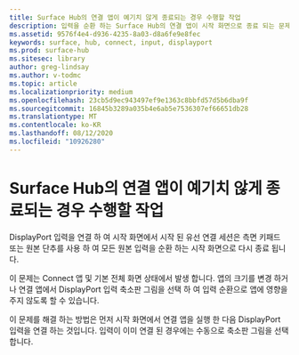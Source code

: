 ```yaml
---
title: Surface Hub의 연결 앱이 예기치 않게 종료되는 경우 수행할 작업
description: 입력을 순환 하는 Surface Hub의 연결 앱이 시작 화면으로 종료 되는 문제를 해결 하는 방법에 대해 설명 합니다.
ms.assetid: 9576f4e4-d936-4235-8a03-d8a6fe9e8fec
keywords: surface, hub, connect, input, displayport
ms.prod: surface-hub
ms.sitesec: library
author: greg-lindsay
ms.author: v-todmc
ms.topic: article
ms.localizationpriority: medium
ms.openlocfilehash: 23cb5d9ec943497ef9e1363c8bbfd57d5b6dba9f
ms.sourcegitcommit: 16845b3289a035b4e6ab5e7536307ef66651db28
ms.translationtype: MT
ms.contentlocale: ko-KR
ms.lasthandoff: 08/12/2020
ms.locfileid: "10926280"
---
```

# Surface Hub의 연결 앱이 예기치 않게 종료되는 경우 수행할 작업

DisplayPort 입력을 연결 하 여 시작 화면에서 시작 된 유선 연결 세션은 측면 키패드 또는 원본 단추를 사용 하 여 모든 원본 입력을 순환 하는 시작 화면으로 다시 종료 됩니다.

이 문제는 Connect 앱 및 기본 전체 화면 상태에서 발생 합니다. 앱의 크기를 변경 하거나 연결 앱에서 DisplayPort 입력 축소판 그림을 선택 하 여 입력 순환으로 앱에 영향을 주지 않도록 할 수 있습니다.

이 문제를 해결 하는 방법은 먼저 시작 화면에서 연결 앱을 실행 한 다음 DisplayPort 입력을 연결 하는 것입니다. 입력이 이미 연결 된 경우에는 수동으로 축소판 그림을 선택 합니다.